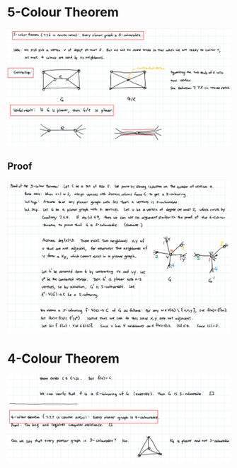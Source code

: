 # 5-Colour Theorem

![image-20211201210039656](../../../../../.mdnote/assets/image-20211201210039656.png)

## Proof

![image-20211201210050250](../../../../../.mdnote/assets/image-20211201210050250.png)

# 4-Colour Theorem

![image-20211201210106082](../../../../../.mdnote/assets/image-20211201210106082.png)

